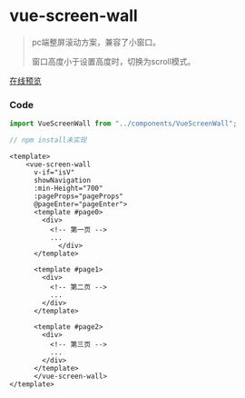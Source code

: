 # vue-screen-wall

> pc端整屏滚动方案，兼容了小窗口。
>
> 窗口高度小于设置高度时，切换为scroll模式。

[在线预览](https://yiyi-an.github.io/vue-screen-wall/dist/)



### Code

```javascript
import VueScreenWall from "../components/VueScreenWall";

// npm install未实现
```



```vue
<template>
    <vue-screen-wall
      v-if="isV"
      showNavigation
      :min-Height="700"
      :pageProps="pageProps"
      @pageEnter="pageEnter">
      <template #page0>
        <div>
          <!-- 第一页 -->
          ...
		  	</div>
      </template>

      <template #page1>
        <div>
          <!-- 第二页 -->
          ...
        </div>
      </template>

      <template #page2>
        <div>
          <!-- 第三页 -->
          ...
        </div>
      </template>
	  </vue-screen-wall>
</template>

```

